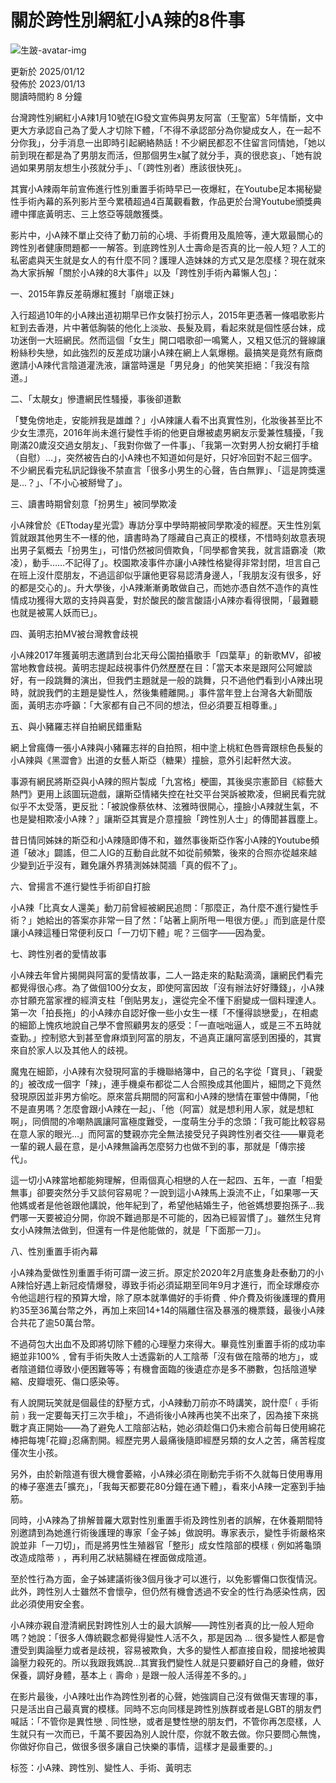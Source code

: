 # 關於跨性別網紅小A辣的8件事

![生跛-avatar-img](https://resize-image.vocus.cc/resize?compression=6&norotation=true&url=https%3A%2F%2Fimages.vocus.cc%2F5e9e12bf-5be7-47cb-bd81-7c2185cf396a.png&width=64&sign=nRBaRMvzpAIbhqc5og39tnrYDhY5y-isCJjdY85l6jI)

更新於 2025/01/12  
發佈於 2023/01/13  
閱讀時間約 8 分鐘  

台灣跨性別網紅小A辣1月10號在IG發文宣佈與男友阿富（王聖富）5年情斷，文中更大方承認自己為了愛人才切除下體，「不得不承認部分為你變成女人，在一起不分你我」，分手消息一出即時引起網絡熱話！不少網民都忍不住留言同情她，「她以前到現在都是為了男朋友而活，但那個男生x膩了就分手，真的很悲哀」、「她有說過如果男朋友想生小孩就分手」、「（跨性別者）應該很快死」。

其實小A辣兩年前宣佈進行性別重置手術時早已一夜爆紅，在Youtube足本揭秘變性手術內幕的系列影片至今累積超過4百萬觀看數，作品更於台灣Youtube頒獎典禮中揮底黃明志、三上悠亞等競敵獲獎。

影片中，小A辣不單止交待了動刀前的心境、手術費用及風險等，連大眾最關心的跨性別者健康問題都一一解答。到底跨性別人士壽命是否真的比一般人短？人工的私密處與天生就是女人的有什麼不同？護理人造妹妹的方式又是怎麼樣？現在就來為大家拆解「關於小A辣的8大事件」以及「跨性別手術內幕懶人包」：

一、2015年靠反差萌爆紅獲封「崩壞正妹」

入行超過10年的小A辣出道初期早已作女裝打扮示人，2015年更憑著一條唱歌影片紅到去香港，片中著低胸裝的他化上淡妝、長髮及肩，看起來就是個性感台妹，成功迷倒一大班網民。然而這個「女生」開口唱歌卻一鳴驚人，又粗又低沉的聲線讓粉絲秒失戀，如此強烈的反差成功讓小A辣在網上人氣爆棚。最搞笑是竟然有廠商邀請小A辣代言陰道灌洗液，讓當時還是「男兒身」的他笑笑拒絕：「我沒有陰道。」

二、「太靚女」慘遭網民性騷擾，事後卻道歉

「雙兔傍地走，安能辨我是雄雌？」小A辣讓人看不出真實性別，化妝後甚至比不少女生漂亮，2016年尚未進行變性手術的他更自爆被處男網友示愛兼性騷擾，「我剛滿20歲沒交過女朋友」、「我對你做了一件事」、「我第一次對男人扮女網打手槍（自慰）…」，突然被告白的小A辣也不知道如何是好，只好冷回對不起三個字。不少網民看完私訊記錄後不禁直言「很多小男生的心聲，告白無罪」、「這是誇獎還是...？」、「不小心被掰彎了」。

三、讀書時期曾刻意「扮男生」被同學欺凌

小A辣曾於《ETtoday星光雲》專訪分享中學時期被同學欺凌的經歷。天生性別氣質就跟其他男生不一樣的他，讀書時為了隱藏自己真正的模樣，不惜時刻故意表現出男子氣概去「扮男生」，可惜仍然被同儕欺負，「同學都會笑我，就言語霸凌（欺凌），動手……不記得了」。校園欺凌事件亦讓小A辣性格變得非常封閉，坦言自己在班上沒什麼朋友，不過這卻似乎讓他更容易認清身邊人，「我朋友沒有很多，好的都是交心的」。升大學後，小A辣漸漸勇敢做自己，而她亦憑自然不造作的真性情成功獲得大眾的支持與喜愛，對於酸民的酸言酸語小A辣亦看得很開，「最難聽也就是被罵人妖而已」。

四、黃明志拍MV被台灣教會歧視

小A辣2017年獲黃明志邀請到台北天母公園拍攝歌手「四葉草」的新歌MV，卻被當地教會歧視。黃明志提起歧視事件仍然歷歷在目：「當天本來是跟阿公阿嬤談好，有一段跳舞的演出，但我們主題就是一般的跳舞，只不過他們看到小A辣出現時，就說我們的主題是變性人，然後集體離開。」事件當年登上台灣各大新聞版面，黃明志亦呼籲：「大家都有自己不同的想法，但必須要互相尊重。」

五、與小豬羅志祥自拍網民錯重點

網上曾瘋傳一張小A辣與小豬羅志祥的自拍照，相中塗上桃紅色唇膏跟棕色長髮的小A辣與《黑澀會》出道的女藝人斯亞（糖果）撞臉，意外引起軒然大波。

事源有網民將斯亞與小A辣的照片製成「九宮格」梗圖，其後吳宗憲節目《綜藝大熱門》更用上該圖玩遊戲，讓斯亞情緒失控在社交平台哭訴被欺凌，但網民看完就似乎不太受落，更反批：「被說像蔡依林、泫雅時很開心，撞臉小A辣就生氣，不也是變相欺凌小A辣？」讓斯亞其實是介意撞臉「跨性別人士」的傳聞甚囂塵上。

昔日情同姊妹的斯亞和小A辣隨即傳不和，雖然事後斯亞作客小A辣的Youtube頻道「破冰」闢謠，但二人IG的互動自此就不如從前頻繁，後來的合照亦從越來越少變到近乎沒有，難免讓外界猜測姊妹鬩牆「真的假不了」。

六、曾揚言不進行變性手術卻自打臉

小A辣「比真女人還美」動刀前曾經被網民追問：「那麼正，為什麼不進行變性手術？」她給出的答案亦非常一目了然：「站著上廁所甩一甩很方便。」而到底是什麼讓小A辣這種日常便利反口「一刀切下體」呢？三個字——因為愛。

七、跨性別者的愛情故事

小A辣去年曾片揭開與阿富的愛情故事，二人一路走來的點點滴滴，讓網民們看完都覺得很心疼。為了做個100分女友，即使阿富因故「沒有辦法好好賺錢」，小A辣亦甘願充當家裡的經濟支柱「倒貼男友」，還從完全不懂下廚變成一個料理達人。第一次「拍長拖」的小A辣亦自認好像一些小女生一樣「不懂得談戀愛」，在相處的細節上愧疚地說自己學不會照顧男友的感受：「一直咄咄逼人，或是三不五時就查勤。」控制慾大到甚至會麻煩到阿富的朋友，不過真正讓阿富感到困擾的，其實來自於家人以及其他人的歧視。

魔鬼在細節，小A辣有次發現阿富的手機聯絡簿中，自己的名字從「寶貝」、「親愛的」被改成一個字「辣」，連手機桌布都從二人合照換成其他圖片，細問之下竟然發現原因並非男方偷吃。原來當兵期間的阿富和小A辣的戀情在軍營中傳開，「他不是直男嗎？怎麼會跟小A辣在一起」、「他（阿富）就是想利用人家，就是想紅啊」，同儕間的冷嘲熱諷讓阿富極度難受，一度萌生分手的念頭：「我可能比較容易在意人家的眼光…」而阿富的雙親亦完全無法接受兒子與跨性別者交往——畢竟老一輩的親人最在意，是小A辣無論再怎麼努力也做不到的事，那就是「傳宗接代」。

這一切小A辣當地都能夠理解，但兩個真心相戀的人在一起四、五年，一直「相愛無事」卻要突然分手又談何容易呢？一說到這小A辣馬上淚流不止，「如果哪一天他媽或者是他爸跟他講說，他年紀到了，希望他結婚生子，他爸媽想要抱孫子…我們哪一天要被迫分開，你說不難過那是不可能的，因為已經習慣了」。雖然生兒育女小A辣無法做到，但還有一件是他能做的，就是「下面那一刀」。

八、性別重置手術內幕

小A辣為愛做性別重置手術可謂一波三折。原定於2020年2月底隻身赴泰動刀的小A辣恰好遇上新冠疫情爆發，導致手術必須延期至同年9月才進行，而全球爆疫亦令他這趟行程的預算大增，除了原本就準備好的手術費﹑仲介費及術後護理的費用約35至36萬台幣之外，再加上來回14+14的隔離住宿及暴漲的機票錢，最後小A辣合共花了逾50萬台幣。

不過荷包大出血不及即將切除下體的心理壓力來得大。畢竟性別重置手術的成功率絕並非100%﹐曾有手術失敗人士透露新的人工陰蒂「沒有做在陰蒂的地方｣，或者陰道錯位導致小便困難等等；有機會面臨的後遺症亦是多不勝數，包括陰道孿縮、皮瓣壞死、傷口感染等。

有人說開玩笑就是個最佳的舒壓方式，小A辣動刀前亦不時講笑，說什麼｢﹙手術前﹚我一定要每天打三次手槍｣，不過術後小A辣再也笑不出來了，因為接下來挑戰才真正開始——為了避免人工陰部沾粘，她必須趁傷口仍未癒合前每日使用綿花棒把每塊｢花瓣｣忍痛割開。經歷完男人最痛後隨即經歷另類的女人之苦，痛苦程度僅次生小孩。

另外，由於新陰道有很大機會萎縮，小A辣必須在剛動完手術不久就每日使用專用的棒子塞進去｢擴充｣，｢我每天都要花80分鐘在通下體｣，看來小A辣一定塞到手抽筋。

同時，小A辣為了排解普羅大眾對性別重置手術及跨性別者的誤解，在休養期間特別邀請到為她進行術後護理的專家「金子姊」做說明。專家表示，變性手術嚴格來說並非「一刀切」，而是將男性生殖器官「整形」成女性陰部的模樣﹙例如將龜頭改造成陰蒂﹚，再利用乙狀結腸縫在裡面做成陰道。

至於性行為方面，金子姊建議術後3個月後才可以進行，以免影響傷口恢復情況。此外，跨性別人士雖然不會懷孕，但仍然有機會透過不安全的性行為感染性病，因此必須使用安全套。

小A辣亦親自澄清網民對跨性別人士的最大誤解——跨性別者真的比一般人短命嗎？她說：｢很多人傳統觀念都覺得變性人活不久，那是因為 … 很多變性人都是會遭受到輿論壓力或者是歧視，容易被欺負，大多的變性人都直接自殺，間接地被輿論壓力殺死的。所以我跟我媽說…其實我們變性人就是只要顧好自己的身體，做好保養，調好身體，基本上﹙壽命﹚是跟一般人活得差不多的。｣

在影片最後，小A辣吐出作為跨性別者的心聲，她強調自己沒有做傷天害理的事，只是活出自己最真實的模樣。同時不忘向同樣是跨性別族群或者是LGBT的朋友們喊話：｢不管你是異性戀﹑同性戀，或者是雙性戀的朋友們，不管你再怎麼樣，人生就只有一次而已，千萬不要因為別人說什麼，你就不敢去做。你只要問心無愧，你做好你自己，做很多很多讓自己快樂的事情，這樣才是最重要的。｣

标签：小A辣、跨性別、變性人、手術、黃明志